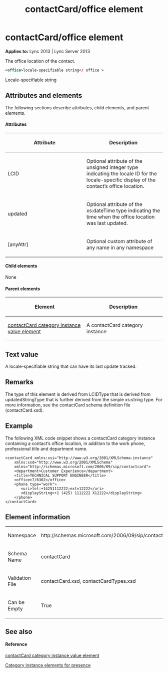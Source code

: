﻿---
title: contactCard/office element
TOCTitle: contactCard/office element
ms:assetid: d9d87d2a-4af9-40c1-868f-3521971b9f0e
ms:mtpsurl: https://msdn.microsoft.com/en-us/library/Dn454732(v=office.15)
ms:contentKeyID: 57093463
ms.date: 07/24/2014
mtps_version: v=office.15
dev_langs:
- xml
---

# contactCard/office element


**Applies to:** Lync 2013 | Lync Server 2013

The office location of the contact.

```xml
<office>locale-specifiable string</ office >
```

Locale-specifiable string

## Attributes and elements

The following sections describe attributes, child elements, and parent elements.

#### Attributes

<table>
<colgroup>
<col style="width: 50%" />
<col style="width: 50%" />
</colgroup>
<thead>
<tr class="header">
<th><p>Attribute</p></th>
<th><p>Description</p></th>
</tr>
</thead>
<tbody>
<tr class="odd">
<td><p>LCID</p></td>
<td><p>Optional attribute of the unsigned integer type indicating the locale ID for the locale-specific display of the contact’s office location.</p></td>
</tr>
<tr class="even">
<td><p>updated</p></td>
<td><p>Optional attribute of the xs:dateTime type indicating the time when the office location was last updated.</p></td>
</tr>
<tr class="odd">
<td><p>[anyAttr]</p></td>
<td><p>Optional custom attribute of any name in any namespace</p></td>
</tr>
</tbody>
</table>


#### Child elements

None

#### Parent elements

<table>
<colgroup>
<col style="width: 50%" />
<col style="width: 50%" />
</colgroup>
<thead>
<tr class="header">
<th><p>Element</p></th>
<th><p>Description</p></th>
</tr>
</thead>
<tbody>
<tr class="odd">
<td><p><a href="contactcard-category-instance-value-element.md">contactCard category instance value element</a></p></td>
<td><p>A contactCard category instance</p></td>
</tr>
</tbody>
</table>


## Text value

A locale-specifiable string that can have its last update tracked.

## Remarks

The type of this element is derived from LCIDType that is derived from updatedStringType that is further derived from the simple xs:string type. For more information, see the contactCard schema definition file (contactCard.xsd).

## Example

The following XML code snippet shows a contactCard category instance containing a contact’s office location, in addition to the work phone, professional title and department name.

    <contactCard xmlns:xsi="http://www.w3.org/2001/XMLSchema-instance" 
        xmlns:xsd="http://www.w3.org/2001/XMLSchema" 
        xmlns="http://schemas.microsoft.com/2006/09/sip/contactcard">
        <department>Customer Experience</department>
        <title>TECHNICAL SUPPORT ENGINEER</title>
        <office>7/6302</office>
        <phone type="work">
           <uri>tel:+14251112222;ext=12222</uri>
           <displayString>+1 (425) 1112222 X12222</displayString>
        </phone>
    </contactCard>

## Element information

<table>
<colgroup>
<col style="width: 50%" />
<col style="width: 50%" />
</colgroup>
<tbody>
<tr class="odd">
<td><p>Namespace</p></td>
<td><p>http://schemas.microsoft.com/2006/09/sip/contactcard</p></td>
</tr>
<tr class="even">
<td><p>Schema Name</p></td>
<td><p>contactCard</p></td>
</tr>
<tr class="odd">
<td><p>Validation File</p></td>
<td><p>contactCard.xsd, contactCardTypes.xsd</p></td>
</tr>
<tr class="even">
<td><p>Can be Empty</p></td>
<td><p>True</p></td>
</tr>
</tbody>
</table>


## See also

#### Reference

[contactCard category instance value element](contactcard-category-instance-value-element.md)

[Category instance elements for presence](category-instance-elements-for-presence.md)

